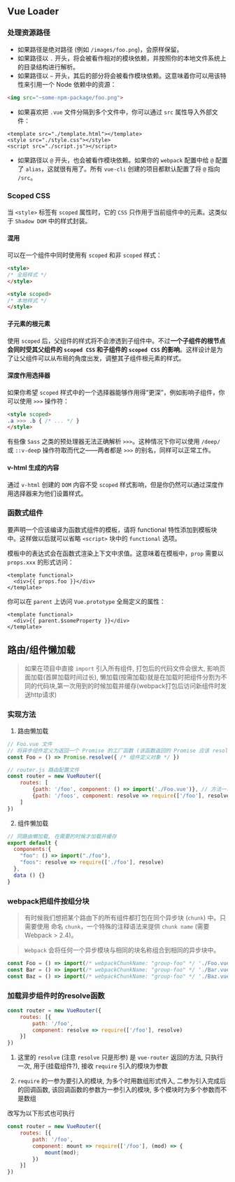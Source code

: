 ## Vue Loader

[Vue Loader 官方文档]: https://vue-loader.vuejs.org/zh/

### 处理资源路径
- 如果路径是绝对路径 (例如 `/images/foo.png`)，会原样保留。
- 如果路径以 `.` 开头，将会被看作相对的模块依赖，并按照你的本地文件系统上的目录结构进行解析。
- 如果路径以 `~` 开头，其后的部分将会被看作模块依赖。这意味着你可以用该特性来引用一个 Node 依赖中的资源：
```html
<img src="~some-npm-package/foo.png">
```

- 如果喜欢把 `.vue` 文件分隔到多个文件中，你可以通过 `src` 属性导入外部文件：
```vue
<template src="./template.html"></template>
<style src="./style.css"></style>
<script src="./script.js"></script>
```

- 如果路径以 `@` 开头，也会被看作模块依赖。如果你的 `webpack` 配置中给 `@` 配置了 `alias`，这就很有用了。所有 `vue-cli` 创建的项目都默认配置了将 `@` 指向 `/src`。

### Scoped CSS
当 `<style>` 标签有 `scoped` 属性时，它的 `CSS` 只作用于当前组件中的元素。这类似于 `Shadow DOM` 中的样式封装。

#### 混用
可以在一个组件中同时使用有 `scoped` 和非 `scoped` 样式：
```html
<style>
/* 全局样式 */
</style>

<style scoped>
/* 本地样式 */
</style>
```

#### 子元素的根元素

使用 `scoped` 后，父组件的样式将不会渗透到子组件中。不过**一个子组件的根节点会同时受其父组件的 `scoped CSS` 和子组件的 `scoped CSS` 的影响**。这样设计是为了让父组件可以从布局的角度出发，调整其子组件根元素的样式。

#### 深度作用选择器
如果你希望 `scoped` 样式中的一个选择器能够作用得“更深”，例如影响子组件，你可以使用 `>>>` 操作符：
```html
<style scoped>
.a >>> .b { /* ... */ }
</style>
```
有些像 `Sass` 之类的预处理器无法正确解析 `>>>`。这种情况下你可以使用 `/deep/` 或 `::v-dee`p 操作符取而代之——两者都是 `>>>` 的别名，同样可以正常工作。

#### v-html 生成的内容

通过 `v-html` 创建的 `DOM` 内容不受 `scoped` 样式影响，但是你仍然可以通过深度作用选择器来为他们设置样式。

### 函数式组件
要声明一个应该编译为函数式组件的模板，请将 functional 特性添加到模板块中。这样做以后就可以省略 `<script>` 块中的 `functional` 选项。

模板中的表达式会在函数式渲染上下文中求值。这意味着在模板中，`prop` 需要以 `props.xxx` 的形式访问：

```vue
<template functional>
  <div>{{ props.foo }}</div>
</template>
```

你可以在 `parent` 上访问 `Vue.prototype` 全局定义的属性：
```vue
<template functional>
  <div>{{ parent.$someProperty }}</div>
</template>
```

## 路由/组件懒加载

> 如果在项目中直接 `import` 引入所有组件, 打包后的代码文件会很大, 影响页面加载(首屏加载时间过长), 懒加载(按需加载)就是在加载时把组件分割为不同的代码块,第一次用到的时候加载并缓存(webpack打包后访问新组件时发送http请求)


### 实现方法
1. 路由懒加载
```js
// Foo.vue 文件
// 将异步组件定义为返回一个 Promise 的工厂函数 (该函数返回的 Promise 应该 resolve 组件本身)
const Foo = () => Promise.resolve({ /* 组件定义对象 */ })

// router.js 路由配置文件
const router = new VueRouter({
    routes: [
        {path: '/foo', component: () => import('./Foo.vue')}, // 方法一: 路由懒加载, 使用webpack2的代码分块点写法
        {path: '/foos', component: resolve => require(['/foo'], resolve)} // 方法二: 异步组件,使用require引入, require 一参为要引入的组件, 参数为数组, 二参为回调函数
    ]
})
```

2. 组件懒加载

```js
// 同路由懒加载, 在需要的时候才加载并缓存
export default {
  components:{
    "foo": () => import("./foo"),
    "foos": resolve => require(['./foo'], resolve)
  },
  data () {}
}
```

### webpack把组件按组分块

> 有时候我们想把某个路由下的所有组件都打包在同个异步块 (`chunk`) 中。只需要使用 命名 `chunk`，一个特殊的注释语法来提供 `chunk name` (需要 Webpack > 2.4)。

> `Webpack` 会将任何一个异步模块与相同的块名称组合到相同的异步块中。
```js
const Foo = () => import(/* webpackChunkName: "group-foo" */ './Foo.vue')
const Bar = () => import(/* webpackChunkName: "group-foo" */ './Bar.vue')
const Baz = () => import(/* webpackChunkName: "group-foo" */ './Baz.vue')
```

### 加载异步组件时的resolve函数

```js
const router = new VueRouter({
    routes: [{
        path: '/foo', 
        component: resolve => require(['/foo'], resolve)
    }]
})
```

1. 这里的 `resolve` (注意 `resolve` 只是形参) 是 `vue-router` 返回的方法, 只执行一次, 用于(挂载组件?), 接收 `require` 引入的模块为参数

2. `require` 的一参为要引入的模块, 为多个时用数组形式传入, 二参为引入完成后的回调函数, 该回调函数的参数为一参引入的模块, 多个模块时为多个参数而不是数组

改写为以下形式也可执行
```js
const router = new VueRouter({
    routes: [{
        path: '/foo', 
        component: mount => require(['/foo'], (mod) => {
            mount(mod);
        })
    }]
})
```
